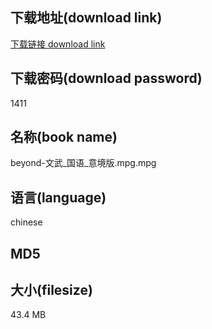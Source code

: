 ## 下载地址(download link)
[下载链接 download link](https://tutu365.netlify.app/?s=beyond-%E6%96%87%E6%AD%A6_%E5%9B%BD%E8%AF%AD_%E6%84%8F%E5%A2%83%E7%89%88.mpg)

## 下载密码(download password)
1411

## 名称(book name)
beyond-文武_国语_意境版.mpg.mpg

## 语言(language)
chinese

## MD5


## 大小(filesize)
43.4 MB

